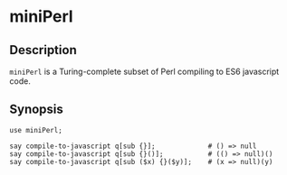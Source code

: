 miniPerl
========

## Description

`miniPerl` is a Turing-complete subset of Perl compiling to
ES6 javascript code.

## Synopsis

    use miniPerl;

    say compile-to-javascript q[sub {}];             # () => null
    say compile-to-javascript q[sub {}()];           # (() => null)()
    say compile-to-javascript q[sub ($x) {}($y)];    # (x => null)(y)

    
